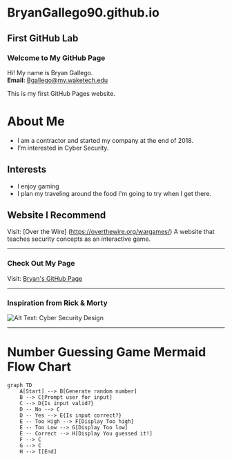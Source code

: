 # BryanGallego90.github.io
## First GitHub Lab

### Welcome to My GitHub Page
Hi! My name is Bryan Gallego.  
**Email:** [Bgallego@my.waketech.edu](mailto:Bgallego@my.waketech.edu)  

This is my first GitHub Pages website.

<!-- Added an about me sectio using Mark down headings-->

   # About Me
   -  I am a contractor and started my company at the end of 2018. 
   -  I’m interested in Cyber Security.

   ## Interests
   - I enjoy gaming
   - I plan my traveling around the food I'm going to try when I get there.

   ## Website I Recommend
   Visit: [Over the Wire] (https://overthewire.org/wargames/) A website that teaches security concepts as an interactive game.

---

### Check Out My Page
Visit: [Bryan's GitHub Page](https://bryangallego90.github.io/)

---

### Inspiration from Rick & Morty
![Alt Text: Cyber Security Design](https://i.etsystatic.com/13439930/r/il/f96e66/3826105261/il_1588xN.3826105261_toll.jpg)

---

# Number Guessing Game Mermaid Flow Chart

<!-- Added Mermaid syntax for a number guessing game using flowchart -->

```mermaid
graph TD
    A[Start] --> B[Generate random number]
    B --> C[Prompt user for input]
    C --> D{Is input valid?}
    D -- No --> C
    D -- Yes --> E{Is input correct?}
    E -- Too High --> F[Display Too high]
    E -- Too Low --> G[Display Too low]
    E -- Correct --> H[Display You guessed it!]
    F --> C
    G --> C
    H --> I[End]
